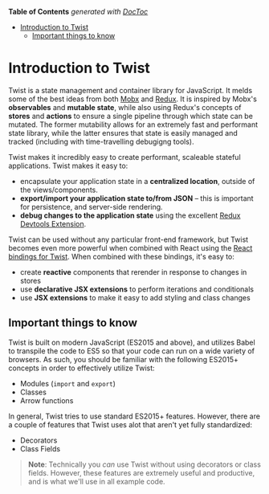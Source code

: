 <!-- START doctoc generated TOC please keep comment here to allow auto update -->
<!-- DON'T EDIT THIS SECTION, INSTEAD RE-RUN doctoc TO UPDATE -->
**Table of Contents**  *generated with [DocToc](https://github.com/thlorenz/doctoc)*

- [Introduction to Twist](#introduction-to-twist)
  - [Important things to know](#important-things-to-know)

<!-- END doctoc generated TOC please keep comment here to allow auto update -->

# Introduction to Twist

Twist is a state management and container library for JavaScript. It melds some of the best ideas from both [Mobx](http://mobx.js.org) and [Redux](http://redux.js.org/). It is inspired by Mobx's **observables** and **mutable state**, while also using Redux's concepts of **stores** and **actions** to ensure a single pipeline through which state can be mutated. The former mutability allows for an extremely fast and performant state library, while the latter ensures that state is easily managed and tracked (including with time-travelling debugigng tools).

Twist makes it incredibly easy to create performant, scaleable stateful applications. Twist makes it easy to:

* encapsulate your application state in a **centralized location**, outside of the views/components.
* **export/import your application state to/from JSON** – this is important for persistence, and server-side rendering.
* **debug changes to the application state** using the excellent [Redux Devtools Extension](https://github.com/zalmoxisus/redux-devtools-extension).

Twist can be used without any particular front-end framework, but Twist becomes even more powerful when combined with React using the [React bindings for Twist](#). When combined with these bindings, it's easy to:

* create **reactive** components that rerender in response to changes in stores
* use **declarative JSX extensions** to perform iterations and conditionals
* use **JSX extensions** to make it easy to add styling and class changes

## Important things to know

Twist is built on modern JavaScript (ES2015 and above), and utilizes Babel to transpile the code to ES5 so that your code can run on a wide variety of browsers. As such, you should be familiar with the following ES2015+ concepts in order to effectively utilize Twist:

* Modules (`import` and `export`)
* Classes
* Arrow functions

In general, Twist tries to use standard ES2015+ features. However, there are a couple of features that Twist uses alot that aren't yet fully standardized:

* Decorators
* Class Fields

> **Note**: Technically you _can_ use Twist without using decorators or class fields. However, these features are extremely useful and productive, and is what we'll use in all example code.
